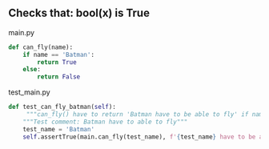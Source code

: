 ## Checks that: bool(x) is True 

main.py
```python
def can_fly(name):
	if name == 'Batman':
		return True
	else:
		return False
```

test_main.py
```python
def test_can_fly_batman(self):
	 """can_fly() have to return 'Batman have to be able to fly' if name == 'Batman' """
	"""Test comment: Batman have to able to fly"""
	test_name = 'Batman'
	self.assertTrue(main.can_fly(test_name), f'{test_name} have to be able to fly')
```
